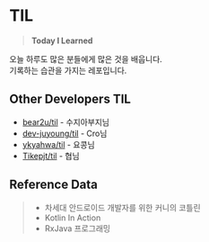# TIL
> **Today I Learned**

오늘 하루도 많은 분들에게 많은 것을 배웁니다.  
기록하는 습관을 가지는 레포입니다.

## Other Developers TIL

* [bear2u/til](https://github.com/bear2u/til) - 수지아부지님
* [dev-juyoung/til](https://github.com/dev-juyoung/til) - Cro님
* [ykyahwa/til](https://github.com/ykyahwa/TIL) - 요콩님
* [Tikepjt/til](https://github.com/Tikepjt/TIL) - 협님

## Reference Data

> * 차세대 안드로이드 개발자를 위한 커니의 코틀린  
> * Kotlin In Action
> * RxJava 프로그래밍